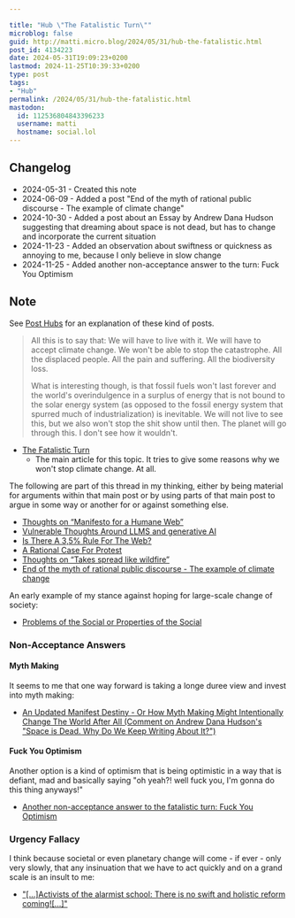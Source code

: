 ```yaml
---

title: "Hub \"The Fatalistic Turn\""
microblog: false
guid: http://matti.micro.blog/2024/05/31/hub-the-fatalistic.html
post_id: 4134223
date: 2024-05-31T19:09:23+0200
lastmod: 2024-11-25T10:39:33+0200
type: post
tags:
- "Hub"
permalink: /2024/05/31/hub-the-fatalistic.html
mastodon:
  id: 112536804843396233
  username: matti
  hostname: social.lol
---
```

## Changelog

- 2024-05-31 - Created this note
- 2024-06-09 - Added a post "End of the myth of rational public discourse - The example of climate change"
- 2024-10-30 - Added a post about an Essay by Andrew Dana Hudson suggesting that dreaming about space is not dead, but has to change and incorporate the current situation
- 2024-11-23 - Added an observation about swiftness or quickness as annoying to me, because I only believe in slow change
- 2024-11-25 - Added another non-acceptance answer to the turn: Fuck You Optimism

## Note

See [Post Hubs](https://blog.martin-haehnel.de/2024/05/31/post-hubs.html) for an explanation of these kind of posts.

>All this is to say that: We will have to live with it. We will have to accept climate change. We won't be able to stop the catastrophe. All the displaced people. All the pain and suffering. All the biodiversity loss.
>
>What is interesting though, is that fossil fuels won't last forever and the world's overindulgence in a surplus of energy that is not bound to the solar energy system (as opposed to the fossil energy system that spurred much of industrialization) is inevitable. We will not live to see this, but we also won't stop the shit show until then. The planet will go through this. I don't see how it wouldn't.

- [The Fatalistic Turn](https://blog.martin-haehnel.de/2024/05/20/weblogpomo-the-fatalistic.html)
	- The main article for this topic. It tries to give some reasons why we won't stop climate change. At all.

The following are part of this thread in my thinking, either by being material for arguments within that main post or by using parts of that main post to argue in some way or another for or against something else.

- [Thoughts on “Manifesto for a Humane Web”](https://blog.martin-haehnel.de/2024/05/13/weblogpomo-thoughts-on.html)
- [Vulnerable Thoughts Around LLMS and generative AI](https://blog.martin-haehnel.de/2024/05/14/weblogpomo-vulnerable-thoughts.html)
- [Is There A 3,5% Rule For The Web?](https://blog.martin-haehnel.de/2024/05/16/weblogpomo-ist-there.html)
- [A Rational Case For Protest](https://blog.martin-haehnel.de/2024/05/18/weblogpomo-a-rational.html)
- [Thoughts on “Takes spread like wildfire”](https://blog.martin-haehnel.de/2024/05/24/weblogpomo-thoughts-on.html)
- [End of the myth of rational public discourse - The example of climate change](https://blog.martin-haehnel.de/2024/06/09/daystooffload-end-of.html)

An early example of my stance against hoping for large-scale change of society:

- [Problems of the Social or Properties of the Social](https://blog.martin-haehnel.de/2021/09/30/problems-of-the.html)

### Non-Acceptance Answers

#### Myth Making

It seems to me that one way forward is taking a longe duree view and invest into myth making:

- [An Updated Manifest Destiny - Or How Myth Making Might Intentionally Change The World After All (Comment on Andrew Dana Hudson's "Space is Dead. Why Do We Keep Writing About It?")](https://blog.martin-haehnel.de/2024/10/30/loved-this-one.html)

#### Fuck You Optimism

Another option is a kind of optimism that is being optimistic in a way that is defiant, mad and basically saying "oh yeah?! well fuck you, I'm gonna do this thing anyways!"

- [Another non-acceptance answer to the fatalistic turn: Fuck You Optimism](https://blog.martin-haehnel.de/2024/11/25/things-are-inevitable.html)

### Urgency Fallacy

I think because societal or even planetary change will come - if ever - only very slowly, that any insinuation that we have to act quickly and on a grand scale is an insult to me:

- ["[...]Activists of the alarmist school: There is no swift and holistic reform coming![...]"](https://blog.martin-haehnel.de/2024/11/22/will-discuss-our.html)
